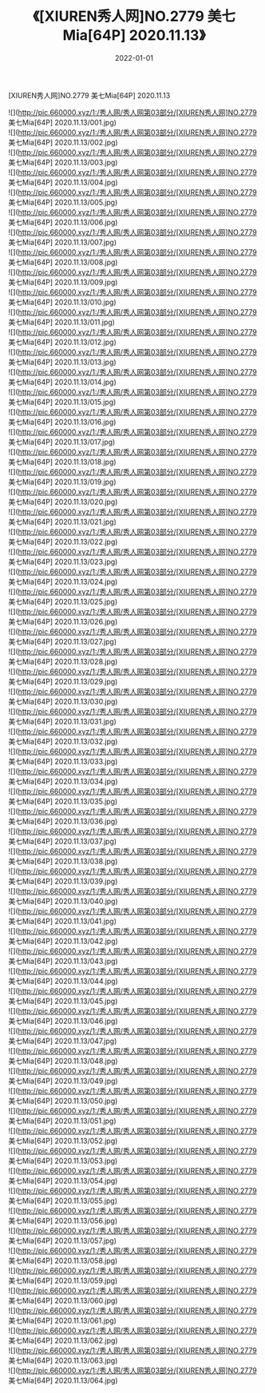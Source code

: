 ﻿---
layout: post
title:  《[XIUREN秀人网]NO.2779 美七Mia[64P] 2020.11.13》
date:   2022-01-01
img: http://pic.660000.xyz/1:/秀人网/秀人网第03部分/[XIUREN秀人网]NO.2779 美七Mia[64P] 2020.11.13/000.jpg
categories: [美女, 清纯, 唯美]
---

[XIUREN秀人网]NO.2779 美七Mia[64P] 2020.11.13

 ![](http://pic.660000.xyz/1:/秀人网/秀人网第03部分/[XIUREN秀人网]NO.2779 美七Mia[64P] 2020.11.13/001.jpg) <br>![](http://pic.660000.xyz/1:/秀人网/秀人网第03部分/[XIUREN秀人网]NO.2779 美七Mia[64P] 2020.11.13/002.jpg) <br>![](http://pic.660000.xyz/1:/秀人网/秀人网第03部分/[XIUREN秀人网]NO.2779 美七Mia[64P] 2020.11.13/003.jpg) <br>![](http://pic.660000.xyz/1:/秀人网/秀人网第03部分/[XIUREN秀人网]NO.2779 美七Mia[64P] 2020.11.13/004.jpg) <br>![](http://pic.660000.xyz/1:/秀人网/秀人网第03部分/[XIUREN秀人网]NO.2779 美七Mia[64P] 2020.11.13/005.jpg) <br>![](http://pic.660000.xyz/1:/秀人网/秀人网第03部分/[XIUREN秀人网]NO.2779 美七Mia[64P] 2020.11.13/006.jpg) <br>![](http://pic.660000.xyz/1:/秀人网/秀人网第03部分/[XIUREN秀人网]NO.2779 美七Mia[64P] 2020.11.13/007.jpg) <br>![](http://pic.660000.xyz/1:/秀人网/秀人网第03部分/[XIUREN秀人网]NO.2779 美七Mia[64P] 2020.11.13/008.jpg) <br>![](http://pic.660000.xyz/1:/秀人网/秀人网第03部分/[XIUREN秀人网]NO.2779 美七Mia[64P] 2020.11.13/009.jpg) <br>![](http://pic.660000.xyz/1:/秀人网/秀人网第03部分/[XIUREN秀人网]NO.2779 美七Mia[64P] 2020.11.13/010.jpg) <br>![](http://pic.660000.xyz/1:/秀人网/秀人网第03部分/[XIUREN秀人网]NO.2779 美七Mia[64P] 2020.11.13/011.jpg) <br>![](http://pic.660000.xyz/1:/秀人网/秀人网第03部分/[XIUREN秀人网]NO.2779 美七Mia[64P] 2020.11.13/012.jpg) <br>![](http://pic.660000.xyz/1:/秀人网/秀人网第03部分/[XIUREN秀人网]NO.2779 美七Mia[64P] 2020.11.13/013.jpg) <br>![](http://pic.660000.xyz/1:/秀人网/秀人网第03部分/[XIUREN秀人网]NO.2779 美七Mia[64P] 2020.11.13/014.jpg) <br>![](http://pic.660000.xyz/1:/秀人网/秀人网第03部分/[XIUREN秀人网]NO.2779 美七Mia[64P] 2020.11.13/015.jpg) <br>![](http://pic.660000.xyz/1:/秀人网/秀人网第03部分/[XIUREN秀人网]NO.2779 美七Mia[64P] 2020.11.13/016.jpg) <br>![](http://pic.660000.xyz/1:/秀人网/秀人网第03部分/[XIUREN秀人网]NO.2779 美七Mia[64P] 2020.11.13/017.jpg) <br>![](http://pic.660000.xyz/1:/秀人网/秀人网第03部分/[XIUREN秀人网]NO.2779 美七Mia[64P] 2020.11.13/018.jpg) <br>![](http://pic.660000.xyz/1:/秀人网/秀人网第03部分/[XIUREN秀人网]NO.2779 美七Mia[64P] 2020.11.13/019.jpg) <br>![](http://pic.660000.xyz/1:/秀人网/秀人网第03部分/[XIUREN秀人网]NO.2779 美七Mia[64P] 2020.11.13/020.jpg) <br>![](http://pic.660000.xyz/1:/秀人网/秀人网第03部分/[XIUREN秀人网]NO.2779 美七Mia[64P] 2020.11.13/021.jpg) <br>![](http://pic.660000.xyz/1:/秀人网/秀人网第03部分/[XIUREN秀人网]NO.2779 美七Mia[64P] 2020.11.13/022.jpg) <br>![](http://pic.660000.xyz/1:/秀人网/秀人网第03部分/[XIUREN秀人网]NO.2779 美七Mia[64P] 2020.11.13/023.jpg) <br>![](http://pic.660000.xyz/1:/秀人网/秀人网第03部分/[XIUREN秀人网]NO.2779 美七Mia[64P] 2020.11.13/024.jpg) <br>![](http://pic.660000.xyz/1:/秀人网/秀人网第03部分/[XIUREN秀人网]NO.2779 美七Mia[64P] 2020.11.13/025.jpg) <br>![](http://pic.660000.xyz/1:/秀人网/秀人网第03部分/[XIUREN秀人网]NO.2779 美七Mia[64P] 2020.11.13/026.jpg) <br>![](http://pic.660000.xyz/1:/秀人网/秀人网第03部分/[XIUREN秀人网]NO.2779 美七Mia[64P] 2020.11.13/027.jpg) <br>![](http://pic.660000.xyz/1:/秀人网/秀人网第03部分/[XIUREN秀人网]NO.2779 美七Mia[64P] 2020.11.13/028.jpg) <br>![](http://pic.660000.xyz/1:/秀人网/秀人网第03部分/[XIUREN秀人网]NO.2779 美七Mia[64P] 2020.11.13/029.jpg) <br>![](http://pic.660000.xyz/1:/秀人网/秀人网第03部分/[XIUREN秀人网]NO.2779 美七Mia[64P] 2020.11.13/030.jpg) <br>![](http://pic.660000.xyz/1:/秀人网/秀人网第03部分/[XIUREN秀人网]NO.2779 美七Mia[64P] 2020.11.13/031.jpg) <br>![](http://pic.660000.xyz/1:/秀人网/秀人网第03部分/[XIUREN秀人网]NO.2779 美七Mia[64P] 2020.11.13/032.jpg) <br>![](http://pic.660000.xyz/1:/秀人网/秀人网第03部分/[XIUREN秀人网]NO.2779 美七Mia[64P] 2020.11.13/033.jpg) <br>![](http://pic.660000.xyz/1:/秀人网/秀人网第03部分/[XIUREN秀人网]NO.2779 美七Mia[64P] 2020.11.13/034.jpg) <br>![](http://pic.660000.xyz/1:/秀人网/秀人网第03部分/[XIUREN秀人网]NO.2779 美七Mia[64P] 2020.11.13/035.jpg) <br>![](http://pic.660000.xyz/1:/秀人网/秀人网第03部分/[XIUREN秀人网]NO.2779 美七Mia[64P] 2020.11.13/036.jpg) <br>![](http://pic.660000.xyz/1:/秀人网/秀人网第03部分/[XIUREN秀人网]NO.2779 美七Mia[64P] 2020.11.13/037.jpg) <br>![](http://pic.660000.xyz/1:/秀人网/秀人网第03部分/[XIUREN秀人网]NO.2779 美七Mia[64P] 2020.11.13/038.jpg) <br>![](http://pic.660000.xyz/1:/秀人网/秀人网第03部分/[XIUREN秀人网]NO.2779 美七Mia[64P] 2020.11.13/039.jpg) <br>![](http://pic.660000.xyz/1:/秀人网/秀人网第03部分/[XIUREN秀人网]NO.2779 美七Mia[64P] 2020.11.13/040.jpg) <br>![](http://pic.660000.xyz/1:/秀人网/秀人网第03部分/[XIUREN秀人网]NO.2779 美七Mia[64P] 2020.11.13/041.jpg) <br>![](http://pic.660000.xyz/1:/秀人网/秀人网第03部分/[XIUREN秀人网]NO.2779 美七Mia[64P] 2020.11.13/042.jpg) <br>![](http://pic.660000.xyz/1:/秀人网/秀人网第03部分/[XIUREN秀人网]NO.2779 美七Mia[64P] 2020.11.13/043.jpg) <br>![](http://pic.660000.xyz/1:/秀人网/秀人网第03部分/[XIUREN秀人网]NO.2779 美七Mia[64P] 2020.11.13/044.jpg) <br>![](http://pic.660000.xyz/1:/秀人网/秀人网第03部分/[XIUREN秀人网]NO.2779 美七Mia[64P] 2020.11.13/045.jpg) <br>![](http://pic.660000.xyz/1:/秀人网/秀人网第03部分/[XIUREN秀人网]NO.2779 美七Mia[64P] 2020.11.13/046.jpg) <br>![](http://pic.660000.xyz/1:/秀人网/秀人网第03部分/[XIUREN秀人网]NO.2779 美七Mia[64P] 2020.11.13/047.jpg) <br>![](http://pic.660000.xyz/1:/秀人网/秀人网第03部分/[XIUREN秀人网]NO.2779 美七Mia[64P] 2020.11.13/048.jpg) <br>![](http://pic.660000.xyz/1:/秀人网/秀人网第03部分/[XIUREN秀人网]NO.2779 美七Mia[64P] 2020.11.13/049.jpg) <br>![](http://pic.660000.xyz/1:/秀人网/秀人网第03部分/[XIUREN秀人网]NO.2779 美七Mia[64P] 2020.11.13/050.jpg) <br>![](http://pic.660000.xyz/1:/秀人网/秀人网第03部分/[XIUREN秀人网]NO.2779 美七Mia[64P] 2020.11.13/051.jpg) <br>![](http://pic.660000.xyz/1:/秀人网/秀人网第03部分/[XIUREN秀人网]NO.2779 美七Mia[64P] 2020.11.13/052.jpg) <br>![](http://pic.660000.xyz/1:/秀人网/秀人网第03部分/[XIUREN秀人网]NO.2779 美七Mia[64P] 2020.11.13/053.jpg) <br>![](http://pic.660000.xyz/1:/秀人网/秀人网第03部分/[XIUREN秀人网]NO.2779 美七Mia[64P] 2020.11.13/054.jpg) <br>![](http://pic.660000.xyz/1:/秀人网/秀人网第03部分/[XIUREN秀人网]NO.2779 美七Mia[64P] 2020.11.13/055.jpg) <br>![](http://pic.660000.xyz/1:/秀人网/秀人网第03部分/[XIUREN秀人网]NO.2779 美七Mia[64P] 2020.11.13/056.jpg) <br>![](http://pic.660000.xyz/1:/秀人网/秀人网第03部分/[XIUREN秀人网]NO.2779 美七Mia[64P] 2020.11.13/057.jpg) <br>![](http://pic.660000.xyz/1:/秀人网/秀人网第03部分/[XIUREN秀人网]NO.2779 美七Mia[64P] 2020.11.13/058.jpg) <br>![](http://pic.660000.xyz/1:/秀人网/秀人网第03部分/[XIUREN秀人网]NO.2779 美七Mia[64P] 2020.11.13/059.jpg) <br>![](http://pic.660000.xyz/1:/秀人网/秀人网第03部分/[XIUREN秀人网]NO.2779 美七Mia[64P] 2020.11.13/060.jpg) <br>![](http://pic.660000.xyz/1:/秀人网/秀人网第03部分/[XIUREN秀人网]NO.2779 美七Mia[64P] 2020.11.13/061.jpg) <br>![](http://pic.660000.xyz/1:/秀人网/秀人网第03部分/[XIUREN秀人网]NO.2779 美七Mia[64P] 2020.11.13/062.jpg) <br>![](http://pic.660000.xyz/1:/秀人网/秀人网第03部分/[XIUREN秀人网]NO.2779 美七Mia[64P] 2020.11.13/063.jpg) <br>![](http://pic.660000.xyz/1:/秀人网/秀人网第03部分/[XIUREN秀人网]NO.2779 美七Mia[64P] 2020.11.13/064.jpg) <br>
